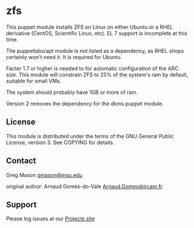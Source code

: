 zfs
===

This puppet module installs ZFS on Linux on either Ubuntu or a RHEL derivative (CentOS, Scientific Linux, etc).
EL 7 support is incomplete at this time.

The puppetlabs/apt module is not listed as a dependency, as RHEL shops certainly won't need it. It is required for Ubuntu.

Facter 1.7 or higher is needed to for automatic configuration of the ARC size. This module will constrain ZFS to 25% of the system's ram by default, suitable for small VMs.

The system should probably have 1GB or more of ram.

Version 2 removes the dependency for the dkms puppet module.

License
-------

This module is distributed under the terms of the GNU General Public License,
version 3. See COPYING for details.

Contact
-------

Greg Mason <gmason@msu.edu>

original author: Arnaud Gomes-do-Vale <Arnaud.Gomes@ircam.fr>

Support
-------

Please log issues at our [Projects site](https://gitlab.msu.edu/gmason/puppet-zfs/issues)
